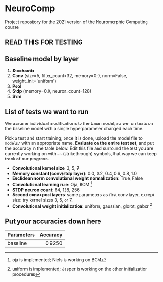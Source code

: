 # NeuroComp
Project repository for the 2021 version of the Neuromorphic Computing course

## READ THIS FOR TESTING

## Baseline model by layer

1. **Stochastic**
2. **Conv** (size=5, filter_count=32, memory=0.0, norm=False, weight_init='uniform')
3. **Pool**
4. **Stdp** (memory=0.0, neuron_count=128)
5. **Svm**

## List of tests we want to run

We assume individual modifications to the base model, so we run tests on the baseline model with a single hyperparameter changed each time.

Pick a test and start training; once it is done, upload the model file to `models/` with an appropriate name. **Evaluate on the entire test set**, and put the accuracy in the table below. Edit this file and surround the test you are currently working on with `~~` (strikethrough) symbols, that way we can keep track of our progress.

- **Convolutional kernel size**: 3, 5, ~~7~~
- **Memory constant (conv/stdp layer)**: 0.0, 0.2, 0.4, 0.6, 0.8, 1.0
- **Euclidean norm convolutional weight normalization**: True, False
- **Convolutional learning rule**: Oja, BCM [^1]
- **STDP neuron count**: 64, 128, 256
- **Second conv+pool layers**: same parameters as first conv layer, except size: try kernel sizes 3, 5, or 7.
- **Convolutional weight initialization**: uniform, gaussian, glorot, gabor [^2]

## Put your accuracies down here

| Parameters | Accuracy |
|------------|---------:|
| baseline   |   0.9250 |

[^1]: oja is implemented; Niels is working on BCM
[^2]: uniform is implemented; Jasper is working on the other initialization procedures
